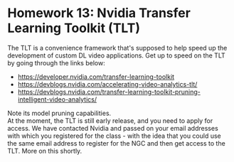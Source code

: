 # Homework 13: Nvidia Transfer Learning Toolkit (TLT)

The TLT is a convenience framework that's supposed to help speed up the development of custom DL video applications. Get up to speed on the TLT by going through the links below:

* https://developer.nvidia.com/transfer-learning-toolkit
* https://devblogs.nvidia.com/accelerating-video-analytics-tlt/
* https://devblogs.nvidia.com/transfer-learning-toolkit-pruning-intelligent-video-analytics/

Note its model pruning capabilities.  
At the moment, the TLT is still early release, and you need to apply for access. 
We have contacted Nvidia and passed on your email addresses with which you registered for the class - with the idea that you could use the same email address to register for the NGC and then get access to the TLT.  More on this shortly.

